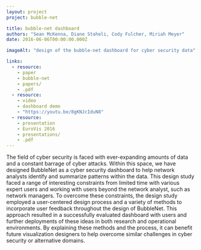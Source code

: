 ```yaml
---
layout: project
project: bubble-net

title: bubble-net dashboard
authors: "Sean McKenna, Diane Staheli, Cody Fulcher, Miriah Meyer"
date: 2016-06-06T00:00:00.000Z

imageAlt: "design of the bubble-net dashboard for cyber security data"

links:
  - resource:
    - paper
    - bubble-net
    - papers/
    - .pdf
  - resource:
    - video
    - dashboard demo
    - "https://youtu.be/8gKNJcIduN8"
  - resource:
    - presentation
    - EuroVis 2016
    - presentations/
    - .pdf
---
```


The field of cyber security is faced with ever-expanding amounts of data and a constant barrage of cyber attacks.
Within this space, we have designed BubbleNet as a cyber security dashboard to help network analysts identify and summarize patterns within the data.
This design study faced a range of interesting constraints from limited time with various expert users and working with users beyond the network analyst, such as network managers.
To overcome these constraints, the design study employed a user-centered design process and a variety of methods to incorporate user feedback throughout the design of BubbleNet.
This approach resulted in a successfully evaluated dashboard with users and further deployments of these ideas in both research and operational environments.
By explaining these methods and the process, it can benefit future visualization designers to help overcome similar challenges in cyber security or alternative domains.
